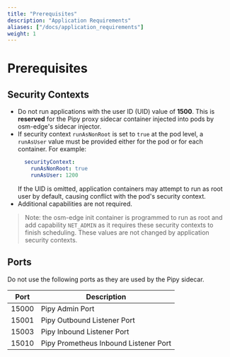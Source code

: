 ```yaml
---
title: "Prerequisites"
description: "Application Requirements"
aliases: ["/docs/application_requirements"]
weight: 1
---
```


# Prerequisites

## Security Contexts

* Do not run applications with the user ID (UID) value of **1500**. This is **reserved** for the Pipy proxy sidecar container injected into pods by osm-edge's sidecar injector.
* If security context `runAsNonRoot` is set to `true` at the pod level, a `runAsUser` value must be provided either for the pod
or for each container. For example:
  ```yaml
    securityContext:
      runAsNonRoot: true
      runAsUser: 1200
  ```
    If the UID is omitted, application containers may attempt to run as root user by default, causing conflict with the pod's security context.
* Additional capabilities are not required.

> Note: the osm-edge init container is programmed to run as root and add capability `NET_ADMIN` as it requires these security
> contexts to finish scheduling. These values are not changed by application security contexts.

## Ports

Do not use the following ports as they are used by the Pipy sidecar.

| Port  | Description                            |
| ----- | -------------------------------------- |
| 15000 | Pipy Admin Port                       |
| 15001 | Pipy Outbound Listener Port           |
| 15003 | Pipy Inbound Listener Port            |
| 15010 | Pipy Prometheus Inbound Listener Port |
